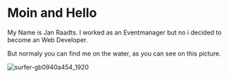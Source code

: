 # Moin and Hello

My Name is Jan Raadts. I worked as an Eventmanager but no i decided to become an Web Developer.

But normaly you can find me on the water, as you can see on this picture. 

![surfer-gb0940a454_1920](https://user-images.githubusercontent.com/115305668/196196359-935277fc-dcff-49bd-ae0d-bb582f76bf0a.jpg)
